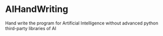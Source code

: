 # AIHandWriting
Hand write the program for Artificial Intelligence without advanced python third-party libraries of AI

